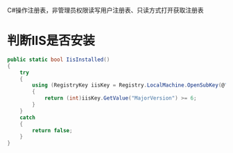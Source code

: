 C#操作注册表，非管理员权限读写用户注册表、只读方式打开获取注册表


# 判断IIS是否安装


```C#
public static bool IisInstalled()
{
    try
    {
        using (RegistryKey iisKey = Registry.LocalMachine.OpenSubKey(@"Software\Microsoft\InetStp"))
        {
            return (int)iisKey.GetValue("MajorVersion") >= 6;
        }
    }
    catch
    {
        return false;
    }
}
```